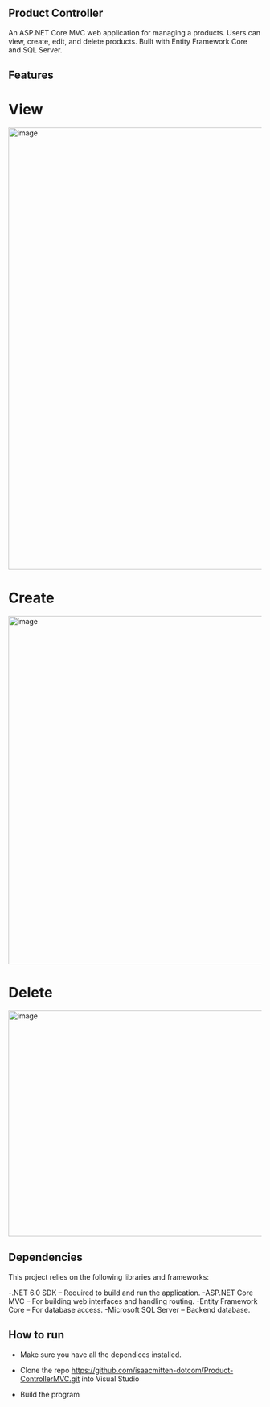 ## Product Controller


An ASP.NET Core MVC web application for managing a products. Users can view, create, edit, and delete products. Built with Entity Framework Core and SQL Server.

## Features

# View
<img width="1665" height="877" alt="image" src="https://github.com/user-attachments/assets/93d710d7-3d23-464a-94c7-580b2826dc80" />

# Create
<img width="1156" height="691" alt="image" src="https://github.com/user-attachments/assets/82e8afc4-dabc-4c8e-acd8-70664491b438" />

# Delete
<img width="659" height="448" alt="image" src="https://github.com/user-attachments/assets/91d4f7d4-b875-4324-94f8-05ea04228bef" />


## Dependencies

This project relies on the following libraries and frameworks:

-.NET 6.0 SDK – Required to build and run the application.
-ASP.NET Core MVC – For building web interfaces and handling routing.
-Entity Framework Core – For database access.
-Microsoft SQL Server – Backend database.

## How to run

- Make sure you have all the dependices installed.


- Clone the repo https://github.com/isaacmitten-dotcom/Product-ControllerMVC.git
into Visual Studio

- Build the program





